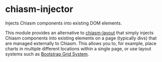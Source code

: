 # chiasm-injector
Injects Chiasm components into existing DOM elements.

This module provides an alternative to [chiasm-layout](https://github.com/chiasm-project/chiasm-layout) that simply injects Chiasm components into existing elements on a page (typically divs) that are managed externally to Chiasm. This allows you to, for example, place charts in multiple different locations within a single page, or use layout systems such as [Bootstrap Grid System](http://getbootstrap.com/css/#grid).
